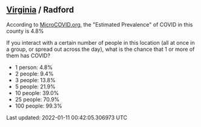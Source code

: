 
## [Virginia](/united-states/virginia) / Radford

According to [MicroCOVID.org](http://microcovid.org),
the "Estimated Prevalence" of COVID in this county is 4.8%

If you interact with a certain number of people in this location
(all at once in a group, or spread out across the day), what is the chance that
1 or more of them has COVID?

- 1 person: 4.8%
- 2 people: 9.4%
- 3 people: 13.8%
- 5 people: 21.9%
- 10 people: 39.0%
- 25 people: 70.9%
- 100 people: 99.3%

Last updated: 2022-01-11 00:42:05.306973 UTC
